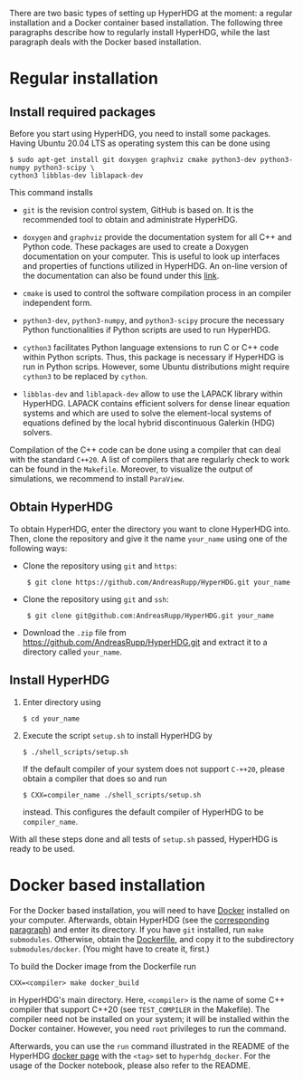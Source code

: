 There are two basic types of setting up HyperHDG at the moment: a regular installation and a Docker
container based installation. The following three paragraphs describe how to regularly install
HyperHDG, while the last paragraph deals with the Docker based installation.


# Regular installation

## Install required packages

Before you start using HyperHDG, you need to install some packages. Having Ubuntu 20.04 LTS as
operating system this can be done using

    $ sudo apt-get install git doxygen graphviz cmake python3-dev python3-numpy python3-scipy \
    cython3 libblas-dev liblapack-dev


This command installs

- `git` is the revision control system, GitHub is based on. It is the recommended tool to obtain and
administrate HyperHDG.

- `doxygen` and `graphviz` provide the documentation system for all C++ and Python code. These
packages are used to create a Doxygen documentation on your computer. This is useful to look up 
interfaces and properties of functions utilized in HyperHDG. An on-line version of the documentation
can also be found under this [link](https://hyperhdg.github.io/auto_pages/doxygen).

- `cmake` is used to control the software compilation process in an compiler independent form.

- `python3-dev`, `python3-numpy`, and `python3-scipy` procure the necessary Python functionalities
if Python scripts are used to run HyperHDG.

- `cython3` facilitates Python language extensions to run C or C++ code within Python scripts. Thus,
this package is necessary if HyperHDG is run in Python scrips. However, some Ubuntu distributions
might require `cython3` to be replaced by `cython`.

- `libblas-dev` and `liblapack-dev` allow to use the LAPACK library within HyperHDG. LAPACK contains
efficient solvers for dense linear equation systems and which are used to solve the element-local
systems of equations defined by the local hybrid discontinuous Galerkin (HDG) solvers.


Compilation of the C++ code can be done using a compiler that can deal with the standard `C++20`. A
list of compilers that are regularly check to work can be found in the `Makefile`. Moreover, to
visualize the output of simulations, we recommend to install `ParaView`.


## Obtain HyperHDG

To obtain HyperHDG, enter the directory you want to clone HyperHDG into. Then, clone the repository
and give it the name `your_name` using one of the following ways:

- Clone the repository using `git` and `https`:

       $ git clone https://github.com/AndreasRupp/HyperHDG.git your_name

- Clone the repository using `git` and `ssh`:

       $ git clone git@github.com:AndreasRupp/HyperHDG.git your_name

- Download the `.zip` file from https://github.com/AndreasRupp/HyperHDG.git and extract it to a
directory called `your_name`.


## Install HyperHDG

1. Enter directory using

       $ cd your_name

2. Execute the script `setup.sh` to install HyperHDG by

       $ ./shell_scripts/setup.sh

   If the default compiler of your system does not support `C-++20`, please obtain a compiler that
   does so and run

       $ CXX=compiler_name ./shell_scripts/setup.sh

   instead. This configures the default compiler of HyperHDG to be `compiler_name`.


With all these steps done and all tests of `setup.sh` passed, HyperHDG is ready to be used.


# Docker based installation

For the Docker based installation, you will need to have [Docker](https://www.docker.com/) installed
on your computer. Afterwards, obtain HyperHDG (see the [corresponding paragraph](#obtain-hyperhdg))
and enter its directory. If you have `git` installed, run `make submodules`. Otherwise, obtain the
[Dockerfile](https://github.com/HyperHDG/docker), and copy it to the subdirectory
`submodules/docker`. (You might have to create it, first.)

To build the Docker image from the Dockerfile run

    CXX=<compiler> make docker_build

in HyperHDG's main directory. Here, `<compiler>` is the name of some C++ compiler that support C++20
(see `TEST_COMPILER` in the Makefile). The compiler need not be installed on your system; it will be
installed within the Docker container. However, you need `root` privileges to run the command.

Afterwards, you can use the `run` command illustrated in the README of the HyperHDG [docker page](
https://github.com/HyperHDG/docker) with the `<tag>` set to `hyperhdg_docker`. For the usage of the
Docker notebook, please also refer to the README.
